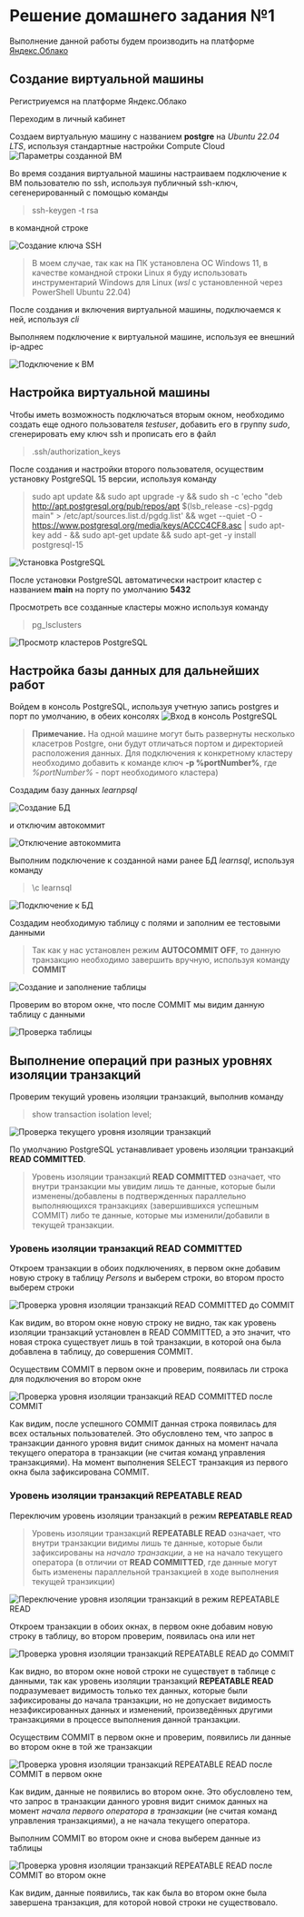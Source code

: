 # Решение домашнего задания №1
Выполнение данной работы будем производить на платформе 
[Яндекс.Облако](https://cloud.yandex.ru/)

## Создание виртуальной машины

Регистриуемся на платформе Яндекс.Облако

Переходим в личный кабинет

Создаем виртуальную машину с названием __postgre__ на *Ubuntu 22.04 LTS*, используя стандартные настройки Compute Cloud
![Параметры созданной ВМ](imgs/1/0.png)

Во время создания виртуальной машины настраиваем подключение к ВМ пользователю по ssh, используя публичный ssh-ключ, сегенерированный с помощью команды 
 > ssh-keygen -t rsa

в командной строке

![Создание ключа SSH](imgs/1/1.png)

 > В моем случае, так как на ПК установлена ОС Windows 11, в качестве командной строки Linux я буду использовать инструментарий Windows для Linux (_wsl_ с установленной через PowerShell Ubuntu 22.04)

После создания и включения виртуальной машины, подключаемся к ней, используя _cli_

 Выполняем подключение к виртуальной машине, используя ее внешний ip-адрес

 ![Подключение к ВМ](imgs/1/2.png)

## Настройка виртуальной машины

 Чтобы иметь возможность подключаться вторым окном, необходимо создать еще одного пользователя _testuser_, добавить его в группу _sudo_, сгенерировать ему ключ ssh и прописать его в файл
 > .ssh/authorization_keys

 После создания и настройки второго пользователя, осуществим установку PostgreSQL 15 версии, используя команду
 > sudo apt update && sudo apt upgrade -y && sudo sh -c 'echo "deb http://apt.postgresql.org/pub/repos/apt $(lsb_release -cs)-pgdg main" > /etc/apt/sources.list.d/pgdg.list' && wget --quiet -O - https://www.postgresql.org/media/keys/ACCC4CF8.asc | sudo apt-key add - && sudo apt-get update && sudo apt-get -y install postgresql-15

 ![Установка PostgreSQL](imgs/1/3.png)

 После установки PostgreSQL автоматически настроит кластер с названием __main__ на порту по умолчанию __5432__

 Просмотреть все созданные кластеры можно используя команду 
 > pg_lsclusters

 ![Просмотр кластеров PostgreSQL](imgs/1/4.png)

 ## Настройка базы данных для дальнейших работ

Войдем в консоль PostgreSQL, используя учетную запись postgres и порт по умолчанию, в обеих консолях
 ![Вход в консоль PostgreSQL](imgs/1/6.png)

> __Примечание.__ На одной машине могут быть развернуты несколько класетров Postgre, они будут отличаться портом и директорией расположения данных. Для подключения к конкретному кластеру необходимо добавить к команде ключ __-p %portNumber%__, где _%portNumber%_ - порт необходимого кластера)

Создадим базу данных _learnpsql_

![Создание БД](imgs/1/7.png)
 
 и отключим автокоммит

 ![Отключение автокоммита](imgs/1/8.png)

 Выполним подключение к созданной нами ранее БД _learnsql_, используя команду
 > \c learnsql

 ![Подключение к БД](imgs/1/9.png)

 Создадим необходимую таблицу с полями и заполним ее тестовыми данными
 > Так как у нас установлен режим __AUTOCOMMIT OFF__, то данную транзакцию необходимо завершить вручную, используя команду __COMMIT__

 ![Создание и заполнение таблицы](imgs/1/10.png)

 Проверим во втором окне, что после COMMIT мы видим данную таблицу с данными

 ![Проверка таблицы](imgs/1/11.png)

 ## Выполнение операций при разных уровнях изоляции транзакций

 Проверим текущий уровень изоляции транзакций, выполнив команду
 >  show transaction isolation level;

 ![Проверка текущего уровня изоляции транзакций](imgs/1/12.png)

 По умолчанию PostgreSQL устанавливает уровень изоляции транзакций __READ COMMITTED__.
 > Уровень изоляции транзакций __READ COMMITTED__ означает, что внутри транзакции мы увидим лишь те данные, которые были изменены/добавлены в подтвержденных параллельно выполняющихся транзакциях (завершившихся успешным COMMIT) либо те данные, которые мы изменили/добавили в текущей транзакции.

 ### Уровень изоляции транзакций READ COMMITTED

 Откроем транзакции в обоих подключениях, в первом окне добавим новую строку в таблицу _Persons_ и выберем строки, во втором просто выберем строки

 ![Проверка уровня изоляции транзакций READ COMMITTED до COMMIT](imgs/1/13.png)

 Как видим, во втором окне новую строку не видно, так как уровень изоляции транзакций установлен в READ COMMITTED, а это значит, что новая строка существует лишь в той транзакции, в которой она была добавлена в таблицу, до совершения COMMIT.

Осуществим COMMIT в первом окне и проверим, появилась ли строка для подключения во втором окне

![Проверка уровня изоляции транзакций READ COMMITTED после COMMIT](imgs/1/14.png)

Как видим, после успешного COMMIT данная строка появилась для всех остальных пользователей. Это обусловлено тем, что запрос в транзакции данного уровня видит снимок данных на момент начала текущего оператора в транзакции (не считая команд управления транзакциями). На момент выполнения SELECT транзакция из первого окна была зафиксирована COMMIT.

 ### Уровень изоляции транзакций REPEATABLE READ

Переключим уровень изоляции транзакций в режим __REPEATABLE READ__
> Уровень изоляции транзакций __REPEATABLE READ__ означает, что внутри транзакции видимы лишь те данные, которые были зафиксированы на _начало транзакции_, а не на начало текущего оператора (в отличии от __READ COMMITTED__, где данные могут быть изменены параллельной транзакцией в ходе выполнения текущей транзикции)

![Переключение уровня изоляции транзакций в режим REPEATABLE READ](imgs/1/15.png)

Откроем транзакции в обоих окнах, в первом окне добавим новую строку в таблицу, во втором проверим, появилась она или нет

![Проверка уровня изоляции транзакций REPEATABLE READ до COMMIT](imgs/1/16.png)

Как видно, во втором окне новой строки не существует в таблице с данными, так как уровень изоляции транзакций __REPEATABLE READ__ подразумевает видимость только тех данных, которые были зафиксированы до начала транзакции, но не допускает видимость незафиксированных данных и изменений, произведённых другими транзакциями в процессе выполнения данной транзакции.

Осуществим COMMIT в первом окне и проверим, появились ли данные во втором окне в той же транзакции

![Проверка уровня изоляции транзакций REPEATABLE READ после COMMIT в первом окне](imgs/1/17.png)

Как видим, данные не появились во втором окне. Это обусловлено тем, что запрос в транзакции данного уровня видит снимок данных на момент _начала первого оператора в транзакции_ (не считая команд управления транзакциями), а не начала текущего оператора. 

Выполним COMMIT во втором окне и снова выберем данные из таблицы

![Проверка уровня изоляции транзакций REPEATABLE READ после COMMIT во втором окне](imgs/1/18.png)

Как видим, данные появились, так как была во втором окне была завершена транзакция, для которой новой строки не существовало.

